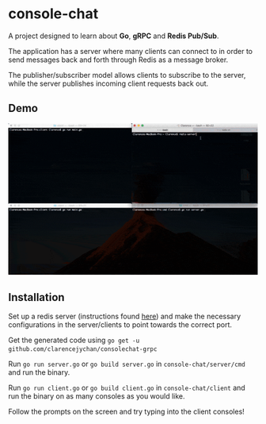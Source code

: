 # console-chat

A project designed to learn about **Go**, **gRPC** and **Redis Pub/Sub**.

The application has a server where many clients can connect to in order to send messages back and forth through Redis as a message broker.

The publisher/subscriber model allows clients to subscribe to the server, while the server publishes incoming client requests back out.

## Demo
![alt text](demo.gif "console-chat demo")

## Installation
Set up a redis server (instructions found [here](https://redis.io/topics/quickstart)) and make the necessary configurations in the server/clients to point towards the correct port.

Get the generated code using `go get -u github.com/clarencejychan/consolechat-grpc`

Run `go run server.go` or `go build server.go` in `console-chat/server/cmd` and run the binary.

Run `go run client.go` or `go build client.go` in `console-chat/client` and run the binary on as many consoles as you would like.

Follow the prompts on the screen and try typing into the client consoles!

